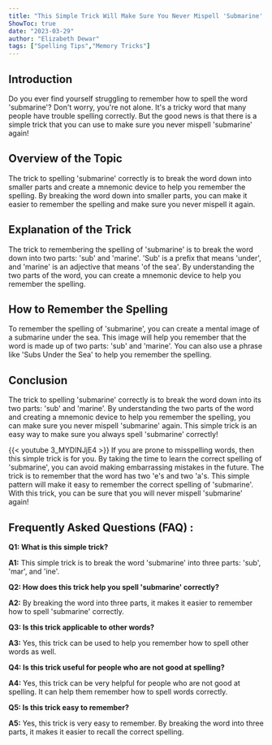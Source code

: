 ```yaml
---
title: "This Simple Trick Will Make Sure You Never Mispell 'Submarine' Again!"
ShowToc: true 
date: "2023-03-29"
author: "Elizabeth Dewar" 
tags: ["Spelling Tips","Memory Tricks"]
---
```

## Introduction

Do you ever find yourself struggling to remember how to spell the word 'submarine'? Don't worry, you're not alone. It's a tricky word that many people have trouble spelling correctly. But the good news is that there is a simple trick that you can use to make sure you never mispell 'submarine' again!

## Overview of the Topic

The trick to spelling 'submarine' correctly is to break the word down into smaller parts and create a mnemonic device to help you remember the spelling. By breaking the word down into smaller parts, you can make it easier to remember the spelling and make sure you never mispell it again.

## Explanation of the Trick

The trick to remembering the spelling of 'submarine' is to break the word down into two parts: 'sub' and 'marine'. 'Sub' is a prefix that means 'under', and 'marine' is an adjective that means 'of the sea'. By understanding the two parts of the word, you can create a mnemonic device to help you remember the spelling.

## How to Remember the Spelling

To remember the spelling of 'submarine', you can create a mental image of a submarine under the sea. This image will help you remember that the word is made up of two parts: 'sub' and 'marine'. You can also use a phrase like 'Subs Under the Sea' to help you remember the spelling.

## Conclusion 

The trick to spelling 'submarine' correctly is to break the word down into its two parts: 'sub' and 'marine'. By understanding the two parts of the word and creating a mnemonic device to help you remember the spelling, you can make sure you never mispell 'submarine' again. This simple trick is an easy way to make sure you always spell 'submarine' correctly!

{{< youtube 3_MYDlNJjE4 >}} 
If you are prone to misspelling words, then this simple trick is for you. By taking the time to learn the correct spelling of 'submarine', you can avoid making embarrassing mistakes in the future. The trick is to remember that the word has two 'e's and two 'a's. This simple pattern will make it easy to remember the correct spelling of 'submarine'. With this trick, you can be sure that you will never mispell 'submarine' again!

## Frequently Asked Questions (FAQ) :
**Q1: What is this simple trick?**

**A1:** This simple trick is to break the word 'submarine' into three parts: 'sub', 'mar', and 'ine'.

**Q2: How does this trick help you spell 'submarine' correctly?**

**A2:** By breaking the word into three parts, it makes it easier to remember how to spell 'submarine' correctly.

**Q3: Is this trick applicable to other words?**

**A3:** Yes, this trick can be used to help you remember how to spell other words as well.

**Q4: Is this trick useful for people who are not good at spelling?**

**A4:** Yes, this trick can be very helpful for people who are not good at spelling. It can help them remember how to spell words correctly.

**Q5: Is this trick easy to remember?**

**A5:** Yes, this trick is very easy to remember. By breaking the word into three parts, it makes it easier to recall the correct spelling.





